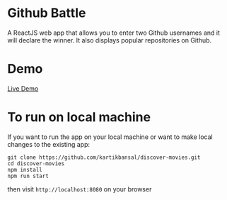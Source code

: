# Github Battle
A ReactJS web app that allows you to enter two Github usernames and it will declare the winner.
It also displays popular repositories on Github.

# Demo
[Live Demo](https://github-battle-af94d.firebaseapp.com/)

# To run on local machine

If you want to run the app on your local machine or want to  make local changes to the existing app:

```
git clone https://github.com/kartikbansal/discover-movies.git
cd discover-movies
npm install
npm run start
```
then visit ```http://localhost:8080``` on your browser
